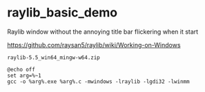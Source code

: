 # raylib_basic_demo
Raylib window without the annoying title bar flickering when it start

https://github.com/raysan5/raylib/wiki/Working-on-Windows

    raylib-5.5_win64_mingw-w64.zip

```batch
@echo off
set arg=%~1
gcc -o %arg%.exe %arg%.c -mwindows -lraylib -lgdi32 -lwinmm
```
